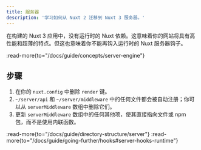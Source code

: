 ```yaml
---
title: 服务器
description: '学习如何从 Nuxt 2 迁移到 Nuxt 3 服务器。'
---
```


在构建的 Nuxt 3 应用中，没有运行时的 Nuxt 依赖。这意味着你的网站将具有高性能和超薄的特点。但这也意味着你不能再钩入运行时的 Nuxt 服务器钩子。

:read-more{to="/docs/guide/concepts/server-engine"}

## 步骤

1. 在你的 `nuxt.config` 中删除 `render` 键。
2. `~/server/api` 和 `~/server/middleware` 中的任何文件都会被自动注册；你可以从 `serverMiddleware` 数组中删除它们。
3. 更新 `serverMiddleware` 数组中的任何其他项，使其直接指向文件或 npm 包，而不是使用内联函数。

:read-more{to="/docs/guide/directory-structure/server"}
:read-more{to="/docs/guide/going-further/hooks#server-hooks-runtime"}
